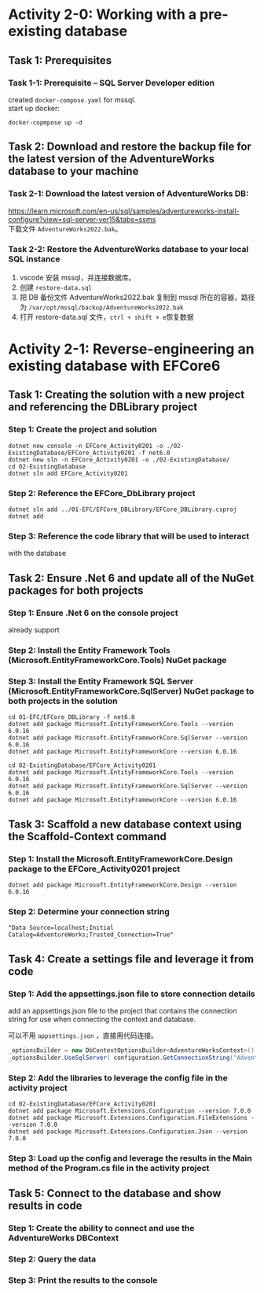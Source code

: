 # Activity 2-0: Working with a pre-existing database
## Task 1: Prerequisites
### Task 1-1: Prerequisite – SQL Server Developer edition
created `docker-compose.yaml` for mssql.  
start up docker:
```shell
docker-copmpose up -d
```
## Task 2: Download and restore the backup file for the latest version of the AdventureWorks database to your machine
### Task 2-1: Download the latest version of AdventureWorks DB:
https://learn.microsoft.com/en-us/sql/samples/adventureworks-install-configure?view=sql-server-ver15&tabs=ssms  
下载文件 `AdventureWorks2022.bak`。

### Task 2-2: Restore the AdventureWorks database to your local SQL instance
1. vscode 安装 mssql，并连接数据库。
2. 创建 `restore-data.sql`
3. 把 DB 备份文件 AdventureWorks2022.bak 复制到 mssql 所在的容器，路径为 `/var/opt/mssql/backup/AdventureWorks2022.bak`
4. 打开 restore-data.sql 文件，`ctrl + shift + e`恢复数据

# Activity 2-1: Reverse-engineering an existing database with EFCore6
## Task 1: Creating the solution with a new project and referencing the DBLibrary project
### Step 1: Create the project and solution
```shell
dotnet new console -n EFCore_Activity0201 -o ./02-ExistingDatabase/EFCore_Activity0201 -f net6.0
dotnet new sln -n EFCore_Activity0201 -o ./02-ExistingDatabase/
cd 02-ExistingDatabase
dotnet sln add EFCore_Activity0201
```
### Step 2: Reference the EFCore_DbLibrary project
```shell
dotnet sln add ../01-EFC/EFCore_DBLibrary/EFCore_DBLibrary.csproj
dotnet add 
```
### Step 3: Reference the code library that will be used to interact
with the database  

## Task 2: Ensure .Net 6 and update all of the NuGet packages for both projects
### Step 1: Ensure .Net 6 on the console project
already support  

### Step 2: Install the Entity Framework Tools (Microsoft.EntityFrameworkCore.Tools) NuGet package
### Step 3: Install the Entity Framework SQL Server (Microsoft.EntityFrameworkCore.SqlServer) NuGet package to both projects in the solution
```shell
cd 01-EFC/EFCore_DBLibrary -f net6.0
dotnet add package Microsoft.EntityFrameworkCore.Tools --version 6.0.16
dotnet add package Microsoft.EntityFrameworkCore.SqlServer --version 6.0.16
dotnet add package Microsoft.EntityFrameworkCore --version 6.0.16

cd 02-ExistingDatabase/EFCore_Activity0201
dotnet add package Microsoft.EntityFrameworkCore.Tools --version 6.0.16
dotnet add package Microsoft.EntityFrameworkCore.SqlServer --version 6.0.16
dotnet add package Microsoft.EntityFrameworkCore --version 6.0.16
```

## Task 3: Scaffold a new database context using the Scaffold-Context command
### Step 1: Install the Microsoft.EntityFrameworkCore.Design package to the EFCore_Activity0201 project
```shell
dotnet add package Microsoft.EntityFrameworkCore.Design --version 6.0.16
```
### Step 2: Determine your connection string
```
"Data Source=localhost;Initial Catalog=AdventureWorks;Trusted_Connection=True"
```

## Task 4: Create a settings file and leverage it from code
### Step 1: Add the appsettings.json file to store connection details
add an appsettings.json file to the project that contains the connection string for use when connecting the context and database.

可以不用 `appsettings.json` ，直接用代码连接。
```cs
_optionsBuilder = new DbContextOptionsBuilder<AdventureWorksContext>();
_optionsBuilder.UseSqlServer( configuration.GetConnectionString("AdventureWorks"));
```

### Step 2: Add the libraries to leverage the config file in the activity project
```shell
cd 02-ExistingDatabase/EFCore_Activity0201
dotnet add package Microsoft.Extensions.Configuration --version 7.0.0
dotnet add package Microsoft.Extensions.Configuration.FileExtensions --version 7.0.0
dotnet add package Microsoft.Extensions.Configuration.Json --version 7.0.0
```

### Step 3: Load up the config and leverage the results in the Main method of the Program.cs file in the activity project

## Task 5: Connect to the database and show results in code
### Step 1: Create the ability to connect and use the AdventureWorks DBContext
### Step 2: Query the data
### Step 3: Print the results to the console